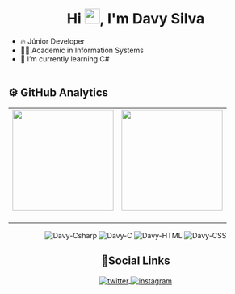 <h1 align="center">Hi <img src="https://raw.githubusercontent.com/kaueMarques/kaueMarques/master/hi.gif" height="30px">, I'm Davy Silva </h1>

- 🔥 Júnior Developer
- 👨‍💻 Academic in Information Systems
- 🌱 I’m currently learning C#
<br><br>

## ⚙&nbsp;GitHub Analytics
<table cellpadding="0">
  <tr style="padding: 0">
<td valign="top"><img height="200" src="https://github-readme-stats.vercel.app/api/top-langs/?username=iamdavy&layout=compact"/>
<td valign="top"><img height="200" src="https://github-readme-stats.vercel.app/api?username=iamdavy&show_icons=true&theme=radical"/>
<br><br>
</tr>

</table>
<div align="center" valign="top">
<img alt="Davy-Csharp" src="https://img.shields.io/badge/C%23-239120?style=for-the-badge&logo=c-sharp&logoColor=white">
<img alt=Davy-C src="https://img.shields.io/badge/-C-05122A?style=flat&logo=C">
<img alt=Davy-HTML src="https://img.shields.io/badge/-HTML-05122A?style=flat&logo=HTML5">
<img alt=Davy-CSS src="https://img.shields.io/badge/-CSS-05122A?style=flat&logo=CSS3&logoColor=1572B6">
</div>

<h2 align="center">👨Social Links</h2>
<div align="center"> 
<a href="https://twitter.com/imdavys" target="_blank">
  <img align="center" src="https://img.shields.io/badge/-imdavys-05122A?style=flat&logo=twitter" alt="twitter"/>  
</a>
<a href="https://instagram.com/dxvysilva" target="_blank">
 <img align="center" src="https://img.shields.io/badge/-dxvysilva-05122A?style=flat&logo=instagram" alt="instagram"/>
</a>
</div>
